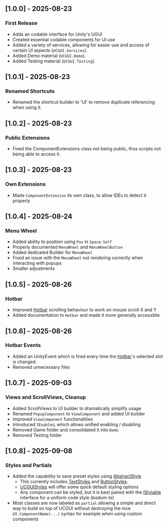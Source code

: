 ## [1.0.0] - 2025-08-23
### First Release
- Adds an codable interface for Unity's UGUI
- Created essential codable components for UI use
- Added a variety of services, allowing for easier use and access of certain UI aspects (`UCGUI.Services`).
- Added Demo material (`UCGUI.Demo`).
- Added Testing material (`UCGUI.Testing`).

## [1.0.1] - 2025-08-23
### Renamed Shortcuts
- Renamed the shortcut builder to 'UI' to remove duplicate referencing when using it.

## [1.0.2] - 2025-08-23
### Public Extensions
- Fixed the ComponentExtensions class not being public, thus scripts not being able to access it.

## [1.0.3] - 2025-08-23
### Own Extensions
- Made `ComponentExtension` its own class, to allow IDEs to detect it properly 

## [1.0.4] - 2025-08-24
### Menu Wheel
- Added ability to position using `Pos` in `Space.Self`
- Properly documented `MenuWheel` and `MenuWheelButton`
- Added dedicated Builder for `MenuWheel`
- Fixed an issue with the `MenuWheel` not rendering correctly when interacting with popups
- Smaller adjustments

## [1.0.5] - 2025-08-26
### Hotbar
- Improved [Hotbar](Runtime/Components/Game/Hotbar.cs) scrolling behaviour to work on mouse scroll X and Y
- Added documentation to `Hotbar` and made it more generally accessible

## [1.0.6] - 2025-08-26
### Hotbar Events
- Added an UnityEvent which is fired every time the [Hotbar](Runtime/Components/Game/Hotbar.cs)'s selected slot is changed.
- Removed unnecessary files

## [1.0.7] - 2025-09-03
### Views and ScrollViews, Cleanup
- Added ScrollViews to UI builder to dramatically simplify usage
- Renamed `PopupComponent` to `ViewComponent` and added UI builder
- Improved `ViewComponent` functionalities
- Introduced `IEnabled`, which allows unified enabling / disabling
- Removed Game folder and consolidated it into `Demo`
- Removed Testing folder

## [1.0.8] - 2025-09-08
### Styles and Partials
- Added the capability to save preset styles using [AbstractStyle](Runtime/Components/Style/AbstractStyle.cs)
  - This currently includes [TextStyles](Runtime/Components/Style/TextStyle.cs) and [ButtonStyles](Runtime/Components/Style/ButtonStyle.cs).
  - [UCGUIStyles](Runtime/Components/Style/UCGUIStyles.cs) will offer some quick default styling options
  - Any component can be styled, but it is best paired with the [IStylable](Runtime/Components/Interface/IStylable.cs) interface for a uniform code style (*badum-ts*)
- Most classes are now labeled as `partial` allowing a simple and direct way to build on top of UCGUI without destroying the nice `UI.ComponentName(...)` syntax for example when using custom components


